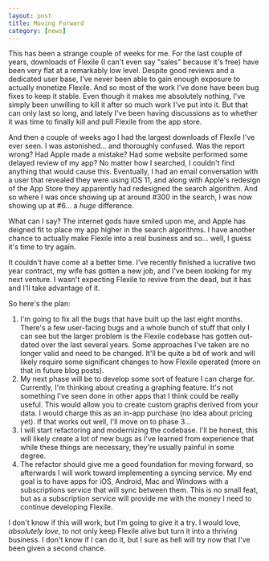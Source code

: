 ```yaml
---
layout: post
title: Moving Forward
category: [news]
---
```


This has been a strange couple of weeks for me. For the last couple of years, downloads of Flexile (I can't even say "sales" because it's free) have been very flat at a remarkably low level.  Despite good reviews and a dedicated user base, I've never been able to gain enough exposure to actually monetize Flexile.  And so most of the work I've done have been bug fixes to keep it stable.  Even though it makes me absolutely nothing, I've simply been unwilling to kill it after so much work I've put into it.  But that can only last so long, and lately I've been having discussions as to whether it was time to finally kill and pull Flexile from the app store.  

And then a couple of weeks ago I had the largest downloads of Flexile I've ever seen.  I was astonished... and thoroughly confused.  Was the report wrong?  Had Apple made a mistake?  Had some website performed some delayed review of my app?  No matter how I searched, I couldn't find anything that would cause this.  Eventually, I had an email conversation with a user that revealed they were using iOS 11, and along with Apple's redesign of the App Store they apparently had redesigned the search algorithm.  And so where I was once showing up at around #300 in the search, I was now showing up at #6... a _huge_ difference. 

What can I say?  The internet gods have smiled upon me, and Apple has deigned fit to place my app higher in the search algorithms. I have another chance to actually make Flexile into a real business and so... well, I guess it's time to try again. 

It couldn't have come at a better time.  I've recently finished a lucrative two year contract, my wife has gotten a new job, and I've been looking for my next venture.  I wasn't expecting Flexile to revive from the dead, but it has and I'll take advantage of it. 

So here's the plan:

 1. I'm going to fix all the bugs that have built up the last eight months. There's a few user-facing bugs and a whole bunch of stuff that only I can see but the larger problem is the Flexile codebase has gotten out-dated over the last several years. Some approaches I've taken are no longer valid and need to be changed.  It'll be quite a bit of work and will likely require some significant changes to how Flexile operated (more on that in future blog posts).
 2. My next phase will be to develop some sort of feature I can charge for.  Currently, I'm thinking about creating a graphing feature.  It's not something I've seen done in other apps that I think could be really useful.  This would allow you to create custom graphs derived from your data.  I would charge this as an in-app purchase (no idea about pricing yet).  If that works out well, I'll move on to phase 3...
 3. I will start refactoring and modernizing the codebase.  I'll be honest, this will likely create a lot of new bugs as I've learned from experience that while these things are necessary, they're usually painful in some degree.
 4. The refactor should give me a good foundation for moving forward, so afterwards I will work toward implementing a syncing service.  My end goal is to have apps for iOS, Android, Mac and Windows with a subscriptions service that will sync between them.  This is no small feat, but as a subscription service will provide me with the money I need to continue developing Flexile.
 
 
I don't know if this will work, but I'm going to give it a try.  I would love, _absolutely love_, to not only keep Flexile alive but turn it into a thriving business.  I don't know if I can do it, but I sure as hell will try now that I've been given a second chance.  

